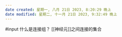 ```yaml
---
date created: 星期一, 八月 21日 2023, 8:20:29 晚上
date modified: 星期二, 十一月 21日 2023, 9:32:49 晚上
---
```

#input 
什么是连接组？
	[[神经元]]之间连接的集合
